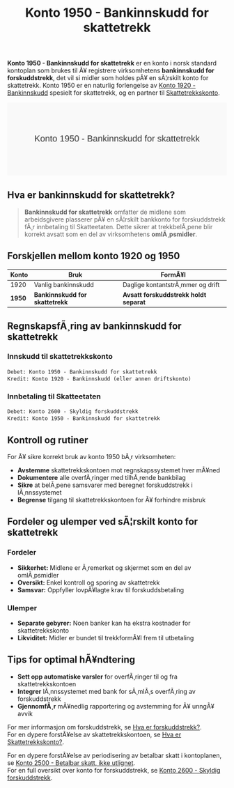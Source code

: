 ﻿---
title: "Konto 1950 - Bankinnskudd for skattetrekk"
meta_title: "1950-bankinnskudd-for-skattetrekk"
meta_description: '**Konto 1950 - Bankinnskudd for skattetrekk** er en konto i norsk standard kontoplan som brukes til Ã¥ registrere virksomhetens **bankinnskudd for forskuddstrek...'
slug: 1950-bankinnskudd-for-skattetrekk
type: blog
layout: pages/single
---

**Konto 1950 - Bankinnskudd for skattetrekk** er en konto i norsk standard kontoplan som brukes til Ã¥ registrere virksomhetens **bankinnskudd for forskuddstrekk**, det vil si midler som holdes pÃ¥ en sÃ¦rskilt konto for skattetrekk. Konto 1950 er en naturlig forlengelse av [Konto 1920 - Bankinnskudd](/blogs/kontoplan/1920-bankinnskudd "Konto 1920 - Bankinnskudd") spesielt for skattetrekk, og en partner til [Skattetrekkskonto](/blogs/regnskap/hva-er-skattetrekkskonto "Hva er Skattetrekkskonto? Komplett Guide til Administrasjon og RegnskapsfÃ¸ring").

![Illustrasjon av konto 1950 bankinnskudd for skattetrekk](1950-bankinnskudd-for-skattetrekk-image.svg)

## Hva er bankinnskudd for skattetrekk?

> **Bankinnskudd for skattetrekk** omfatter de midlene som arbeidsgivere plasserer pÃ¥ en sÃ¦rskilt bankkonto for forskuddstrekk fÃ¸r innbetaling til Skatteetaten. Dette sikrer at trekkbelÃ¸pene blir korrekt avsatt som en del av virksomhetens **omlÃ¸psmidler**.

## Forskjellen mellom konto 1920 og 1950

| Konto   | Bruk                    | FormÃ¥l                             |
|---------|-------------------------|------------------------------------|
| 1920    | Vanlig bankinnskudd     | Daglige kontantstrÃ¸mmer og drift   |
| **1950** | **Bankinnskudd for skattetrekk** | **Avsatt forskuddstrekk holdt separat** |

## RegnskapsfÃ¸ring av bankinnskudd for skattetrekk

### Innskudd til skattetrekkskonto

```
Debet: Konto 1950 - Bankinnskudd for skattetrekk
Kredit: Konto 1920 - Bankinnskudd (eller annen driftskonto)
```

### Innbetaling til Skatteetaten

```
Debet: Konto 2600 - Skyldig forskuddstrekk
Kredit: Konto 1950 - Bankinnskudd for skattetrekk
```

## Kontroll og rutiner

For Ã¥ sikre korrekt bruk av konto 1950 bÃ¸r virksomheten:

* **Avstemme** skattetrekkskontoen mot regnskapssystemet hver mÃ¥ned
* **Dokumentere** alle overfÃ¸ringer med tilhÃ¸rende bankbilag
* **Sikre** at belÃ¸pene samsvarer med beregnet forskuddstrekk i lÃ¸nnssystemet
* **Begrense** tilgang til skattetrekkskontoen for Ã¥ forhindre misbruk

## Fordeler og ulemper ved sÃ¦rskilt konto for skattetrekk

### Fordeler

* **Sikkerhet:** Midlene er Ã¸remerket og skjermet som en del av omlÃ¸psmidler
* **Oversikt:** Enkel kontroll og sporing av skattetrekk
* **Samsvar:** Oppfyller lovpÃ¥lagte krav til forskuddsbetaling

### Ulemper

* **Separate gebyrer:** Noen banker kan ha ekstra kostnader for skattetrekkskonto
* **Likviditet:** Midler er bundet til trekkformÃ¥l frem til utbetaling

## Tips for optimal hÃ¥ndtering

* **Sett opp automatiske varsler** for overfÃ¸ringer til og fra skattetrekkskontoen
* **Integrer** lÃ¸nnssystemet med bank for sÃ¸mlÃ¸s overfÃ¸ring av forskuddstrekk
* **GjennomfÃ¸r** mÃ¥nedlig rapportering og avstemming for Ã¥ unngÃ¥ avvik

For mer informasjon om forskuddstrekk, se [Hva er forskuddstrekk?](/blogs/regnskap/hva-er-forskuddstrekk "Hva er Forskuddstrekk? Guide til beregning").  
For en dypere forstÃ¥else av skattetrekkskontoen, se [Hva er Skattetrekkskonto?](/blogs/regnskap/hva-er-skattetrekkskonto "Hva er Skattetrekkskonto? Komplett Guide til Administrasjon og RegnskapsfÃ¸ring").

For en dypere forstÃ¥else av periodisering av betalbar skatt i kontoplanen, se [Konto 2500 - Betalbar skatt, ikke utlignet](/blogs/kontoplan/2500-betalbar-skatt-ikke-utlignet "Konto 2500 - Betalbar skatt, ikke utlignet").  
For en full oversikt over konto for forskuddstrekk, se [Konto 2600 - Skyldig forskuddstrekk](/blogs/kontoplan/2600-forskuddstrekk "Konto 2600 - Skyldig forskuddstrekk").

